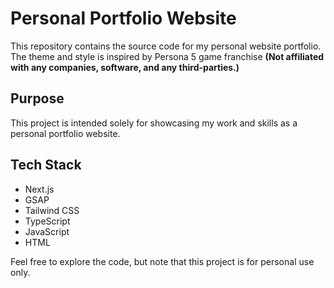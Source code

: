 # Personal Portfolio Website

This repository contains the source code for my personal website portfolio. The theme and style is inspired by Persona 5 game franchise <b>(Not affiliated with any companies, software, and any third-parties.)</b>

## Purpose
This project is intended solely for showcasing my work and skills as a personal portfolio website.

## Tech Stack
- Next.js
- GSAP
- Tailwind CSS
- TypeScript
- JavaScript
- HTML

Feel free to explore the code, but note that this project is for personal use only.